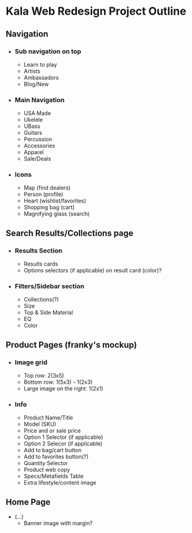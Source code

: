 # Kala Web Redesign Project Outline

## Navigation
- ### Sub navigation on top
    - Learn to play
    - Artists 
    - Ambassadors 
    - Blog/New

- ### Main Navigation
    - USA Made
    - Ukelele
    - UBass
    - Guitars
    - Percussion
    - Accessories
    - Apparel
    - Sale/Deals

- ### Icons 
    - Map (find dealers)
    - Person (profile)
    - Heart (wishlist/favorites)
    - Shopping bag (cart)
    - Magnifying glass (search)

## Search Results/Collections page
- ### Results Section
    - Results cards
    - Options selectors (if applicable) on result card (color)?

- ### Filters/Sidebar section
    - Collections(?)
    - Size
    - Top & Side Material
    - EQ
    - Color

## Product Pages (franky's mockup)
- ### Image grid
    - Top row: 2(3x5)
    - Bottom row: 1(5x3) - 1(2x3)
    - Large image on the right: 1(2x1)
- ### Info
    - Product Name/Title
    - Model (SKU)
    - Price and or sale price
    - Option 1 Selector (if applicable)
    - Option 2 Selecor (if applicable)
    - Add to bag/cart button
    - Add to favorites button(?)
    - Quantity Selector
    - Product web copy
    - Specs/Metafields Table
    - Extra lifestyle/content image

## Home Page
- (...)
    - Banner image with margin?